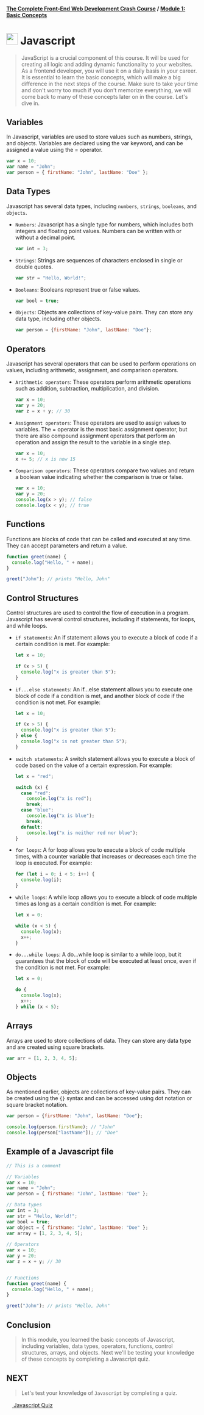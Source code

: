 #### [The Complete Front-End Web Development Crash Course](../README.md) / [Module 1: Basic Concepts](./README.md)

# <img src="../imgs/javascript-logo.png" width="30"/> Javascript

> JavaScript is a crucial component of this course. It will be used for creating all logic and adding dynamic functionality to your websites.
> As a frontend developer, you will use it on a daily basis in your career.
> It is essential to learn the basic concepts, which will make a big difference in the next steps of the course.
> Make sure to take your time and don't worry too much if you don't memorize everything, we will come back to many of these concepts later on in the course. Let's dive in.

## Variables
In Javascript, variables are used to store values such as numbers, strings, and objects. Variables are declared using the var keyword, and can be assigned a value using the = operator.

```javascript
var x = 10;
var name = "John";
var person = { firstName: "John", lastName: "Doe" };
```
## Data Types
Javascript has several data types, including `numbers`, `strings`, `booleans`, and `objects`.

- `Numbers`: Javascript has a single type for numbers, which includes both integers and floating point values. Numbers can be written with or without a decimal point.
    ```javascript
    var int = 3;
    ```
- `Strings`: Strings are sequences of characters enclosed in single or double quotes.
    ```javascript
    var str = "Hello, World!";
    ```
- `Booleans`: Booleans represent true or false values.
    ```javascript
    var bool = true;
    ```
- `Objects`: Objects are collections of key-value pairs. They can store any data type, including other objects.
    ```javascript
    var person = {firstName: "John", lastName: "Doe"};
    ```

## Operators
Javascript has several operators that can be used to perform operations on values, including arithmetic, assignment, and comparison operators.

- `Arithmetic operators`: These operators perform arithmetic operations such as addition, subtraction, multiplication, and division.
    ```javascript
    var x = 10;
    var y = 20;
    var z = x + y; // 30
    ```

- `Assignment operators`: These operators are used to assign values to variables. The = operator is the most basic assignment operator, but there are also compound assignment operators that perform an operation and assign the result to the variable in a single step.
    ```javascript
    var x = 10;
    x += 5; // x is now 15
    ```
- `Comparison operators`: These operators compare two values and return a boolean value indicating whether the comparison is true or false.
    ```javascript
    var x = 10;
    var y = 20;
    console.log(x > y); // false
    console.log(x < y); // true
    ```
## Functions
Functions are blocks of code that can be called and executed at any time. They can accept parameters and return a value.

```javascript
function greet(name) {
  console.log("Hello, " + name);
}

greet("John"); // prints "Hello, John"
```
## Control Structures
Control structures are used to control the flow of execution in a program. Javascript has several control structures, including if statements, for loops, and while loops.

- `if statements`: An if statement allows you to execute a block of code if a certain condition is met. For example:
    ```javascript
    let x = 10;
    
    if (x > 5) {
      console.log("x is greater than 5");
    }
    ```
- `if...else statements`: An if...else statement allows you to execute one block of code if a condition is met, and another block of code if the condition is not met. For example:
    ```javascript
    let x = 10;
    
    if (x > 5) {
      console.log("x is greater than 5");
    } else {
      console.log("x is not greater than 5");
    }
    ```
- `switch statements`: A switch statement allows you to execute a block of code based on the value of a certain expression. For example:
    ```javascript
    let x = "red";
    
    switch (x) {
      case "red":
        console.log("x is red");
        break;
      case "blue":
        console.log("x is blue");
        break;
      default:
        console.log("x is neither red nor blue");
    }
    ```
- `for loops`: A for loop allows you to execute a block of code multiple times, with a counter variable that increases or decreases each time the loop is executed. For example:
    ```javascript
    for (let i = 0; i < 5; i++) {
      console.log(i);
    }
    ```
- `while loops`: A while loop allows you to execute a block of code multiple times as long as a certain condition is met. For example:
    ```javascript
    let x = 0;
    
    while (x < 5) {
      console.log(x);
      x++;
    }
    ```
- `do...while loops`: A do...while loop is similar to a while loop, but it guarantees that the block of code will be executed at least once, even if the condition is not met. For example:
    ```javascript
    let x = 0;
    
    do {
      console.log(x);
      x++;
    } while (x < 5);  
    ```


## Arrays
Arrays are used to store collections of data. They can store any data type and are created using square brackets.
```javascript
var arr = [1, 2, 3, 4, 5];
```

## Objects
As mentioned earlier, objects are collections of key-value pairs. They can be created using the `{}` syntax and can be accessed using dot notation or square bracket notation.
```javascript
var person = {firstName: "John", lastName: "Doe"};

console.log(person.firstName); // "John"
console.log(person["lastName"]); // "Doe"
```

## Example of a Javascript file
```javascript
// This is a comment

// Variables
var x = 10;
var name = "John";
var person = { firstName: "John", lastName: "Doe" };

// Data types
var int = 3;
var str = "Hello, World!";
var bool = true;
var object = { firstName: "John", lastName: "Doe" };
var array = [1, 2, 3, 4, 5];
  
// Operators
var x = 10;
var y = 20;
var z = x + y; // 30


// Functions
function greet(name) {
  console.log("Hello, " + name);
}

greet("John"); // prints "Hello, John"
```

## Conclusion
> In this module, you learned the basic concepts of Javascript, including variables, data types, operators, functions, control structures, arrays, and objects.
> Next we'll be testing your knowledge of these concepts by completing a Javascript quiz.

## NEXT
> Let's test your knowledge of `Javascript` by completing a quiz.

[<img src="../imgs/javascript-logo.png" width="15"/> Javascript Quiz](./javascript_quiz.md)